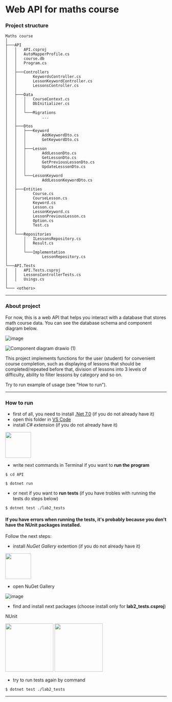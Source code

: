 # Web API for maths course
### Project structure

```
Maths course
│
├───API
│   │   API.csproj
│   │   AutoMapperProfile.cs
│   │   course.db
│   │   Program.cs
│   │
│   ├───Controllers
│   │       KeywordsController.cs
│   │       LessonKeywordController.cs
│   │       LessonsController.cs
│   │
│   ├───Data
│   │   │   CourseContext.cs
│   │   │   DbInitializer.cs
│   │   │
│   │   └───Migrations
│   │           ...
│   │
│   ├───Dtos
│   │   ├───Keyword
│   │   │       AddKeywordDto.cs
│   │   │       GetKeywordDto.cs
│   │   │
│   │   ├───Lesson
│   │   │       AddLessonDto.cs
│   │   │       GetLessonDto.cs
│   │   │       GetPreviousLessonDto.cs
│   │   │       UpdateLesssonDto.cs
│   │   │
│   │   └───LessonKeyword
│   │           AddLessonKeywordDto.cs
│   │
│   ├───Entities
│   │       Course.cs
│   │       CourseLesson.cs
│   │       Keyword.cs
│   │       Lesson.cs
│   │       LessonKeyword.cs
│   │       LessonPreviousLesson.cs
│   │       Option.cs
│   │       Test.cs
│   │
│   └───Repositories
│       │   ILessonsRepository.cs
│       │   Result.cs
│       │
│       └───Implementation
│               LessonRepository.cs
│
└───API.Tests
│   │   API.Tests.csproj
│   │   LessonsControllerTests.cs
│   │   Usings.cs
│
└─── <others>

```
 
---

### About project

For now, this is a web API that helps you interact with a database that stores math course data. You can see the database schema and component diagram below.

![image](https://github.com/yaryna-bashchak/maths-course/assets/90560209/55c18a95-a191-48f2-a582-b27c37891ed9)

![Component diagram drawio (1)](https://github.com/yaryna-bashchak/maths-course/assets/90560209/c16c4614-197e-439e-9cf1-cc4d97c4b648)

This project implements functions for the user (student) for convenient course completion, such as displaying of lessons that should be completed/repeated before that, division of lessons into 3 levels of difficulty, ability to filter lessons by category and so on.

Try to run example of usage (see "How to run").

---

### How to run
- first of all, you need to install [.Net 7.0](https://dotnet.microsoft.com/en-us/download) (if you do not already have it)
- open this folder in [VS Code](https://code.visualstudio.com/download)
- install _C# extension_ (if you do not already have it)
<img src="https://user-images.githubusercontent.com/90560209/220602921-cdde3e17-3c4b-458c-bfd0-d0bf2fdd2529.png" height="80">

- write next commands in Terminal if you want to **run the program**

<code>$ cd API </code>

<code>$ dotnet run </code>

- or next if you want to **run tests** (if you have trobles with running the tests do steps below)

<code>$ dotnet test ./lab2_tests</code>

#### If you have errors when running the tests, it's probably because you don't have the NUnit packages installed.

Follow the next steps:

- install _NuGet Gallery_ extention (if you do not already have it)

<img src="https://user-images.githubusercontent.com/90560209/226548216-92ceeca0-8f9a-4e59-a023-e5f2713fe34b.png" height="80">

- open NuGet Gallery

![image](https://user-images.githubusercontent.com/90560209/226548521-a836523e-d625-4046-89d5-ee967a23aa14.png)

- find and install next packages (choose install only for **lab2_tests.csproj**)

NUnit

<img src="https://user-images.githubusercontent.com/90560209/226549367-db191e82-aeb9-4a6b-a367-799df4bbeb8b.png" height="150"> <img src="https://user-images.githubusercontent.com/90560209/226549385-1a788edf-1b63-4f34-91a3-8bb412ee1e60.png" height="150">

- try to run tests again by command

<code>$ dotnet test ./lab2_tests</code>

---
